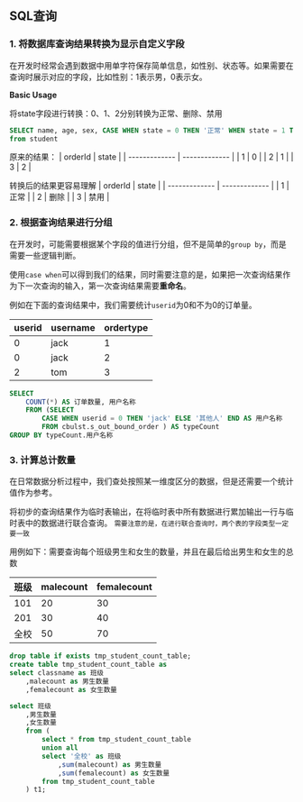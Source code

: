 ## SQL查询

### 1. 将数据库查询结果转换为显示自定义字段

在开发时经常会遇到数据中用单字符保存简单信息，如性别、状态等。如果需要在查询时展示对应的字段，比如性别：1表示男，0表示女。

**Basic Usage**

将state字段进行转换：0、1、2分别转换为正常、删除、禁用

``` sql
SELECT name, age, sex, CASE WHEN state = 0 THEN '正常' WHEN state = 1 THEN '删除' ELSE '禁用' END AS state
from student
```

原来的结果：
| orderId  | state | 
| ------------- | ------------- |
| 1 | 0  | 
| 2  | 1  | 
| 3  | 2  | 

转换后的结果更容易理解
| orderId  | state | 
| ------------- | ------------- |
| 1 | 正常  | 
| 2  | 删除  | 
| 3  | 禁用  | 

### 2. 根据查询结果进行分组

在开发时，可能需要根据某个字段的值进行分组，但不是简单的`group by`，而是需要一些逻辑判断。

使用`case when`可以得到我们的结果，同时需要注意的是，如果把一次查询结果作为下一次查询的输入，第一次查询结果需要**重命名**。

例如在下面的查询结果中，我们需要统计`userid`为0和不为0的订单量。

| userid  | username | ordertype |
| ------------- | ------------- | ------------- |
| 0  | jack  | 1 |
| 0  | jack  | 2 |
| 2  | tom  | 3 |

``` sql
SELECT 
    COUNT(*) AS 订单数量, 用户名称
    FROM (SELECT
        CASE WHEN userid = 0 THEN 'jack' ELSE '其他人' END AS 用户名称
        FROM cbulst.s_out_bound_order ) AS typeCount 
GROUP BY typeCount.用户名称
```

### 3. 计算总计数量

在日常数据分析过程中，我们查处按照某一维度区分的数据，但是还需要一个统计值作为参考。

将初步的查询结果作为临时表输出，在将临时表中所有数据进行累加输出一行与临时表中的数据进行联合查询。
`需要注意的是，在进行联合查询时，两个表的字段类型一定要一致`

用例如下：需要查询每个班级男生和女生的数量，并且在最后给出男生和女生的总数

| 班级  | malecount | femalecount |
| ------------- | ------------- | ------------- |
| 101  | 20  | 30 |
| 201  | 30  | 40 |
| 全校  | 50  | 70 |

``` sql
drop table if exists tmp_student_count_table;
create table tmp_student_count_table as
select classname as 班级
    ,malecount as 男生数量
    ,femalecount as 女生数量

select 班级
    ,男生数量
    ,女生数量
    from (
        select * from tmp_student_count_table
        union all
        select '全校' as 班级
            ,sum(malecount) as 男生数量
            ,sum(femalecount) as 女生数量
        from tmp_student_count_table
    ) t1;
```
